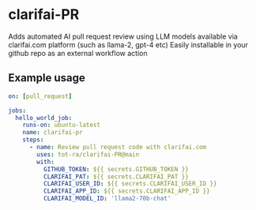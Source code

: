 # clarifai-PR

Adds automated AI pull request review using LLM models available via clarifai.com platform (such as llama-2, gpt-4 etc)
Easily installable in your github repo as an external workflow action

## Example usage

```yaml
on: [pull_request]

jobs:
  hello_world_job:
    runs-on: ubuntu-latest
    name: clarifai-pr
    steps:
      - name: Review pull request code with clarifai.com
        uses: tot-ra/clarifai-PR@main
        with:
          GITHUB_TOKEN: ${{ secrets.GITHUB_TOKEN }}
          CLARIFAI_PAT: ${{ secrets.CLARIFAI_PAT }}
          CLARIFAI_USER_ID: ${{ secrets.CLARIFAI_USER_ID }}
          CLARIFAI_APP_ID: ${{ secrets.CLARIFAI_APP_ID }}
          CLARIFAI_MODEL_ID: 'llama2-70b-chat'
```
